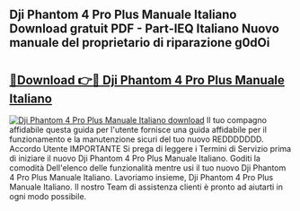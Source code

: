 ## Dji Phantom 4 Pro Plus Manuale Italiano Download gratuit PDF - Part-lEQ Italiano Nuovo manuale del proprietario di riparazione g0dOi

# <h2><a href="http://dfc3gt.blite.top/?on=Dji+Phantom+4+Pro+Plus+Manuale+Italiano">🔗Download 👉🔴 Dji Phantom 4 Pro Plus Manuale Italiano</a></h2>

[![Dji Phantom 4 Pro Plus Manuale Italiano download](https://i.imgur.com/lujVjoI.png)](http://dfc3gt.blite.top/?on=Dji+Phantom+4+Pro+Plus+Manuale+Italiano)
Il tuo compagno affidabile questa guida per l'utente fornisce una guida affidabile per il funzionamento e la manutenzione sicuri del tuo nuovo REDDDDDDD. Accordo Utente IMPORTANTE Si prega di leggere i Termini di Servizio prima di iniziare il nuovo Dji Phantom 4 Pro Plus Manuale Italiano. Goditi la comodità Dell'elenco delle funzionalità mentre usi il tuo nuovo Dji Phantom 4 Pro Plus Manuale Italiano. Lavoriamo insieme, Dji Phantom 4 Pro Plus Manuale Italiano. Il nostro Team di assistenza clienti è pronto ad aiutarti in ogni modo possibile.
